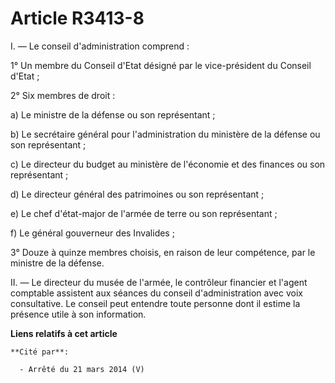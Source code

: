 # Article R3413-8

I. ― Le conseil d'administration comprend : 

1° Un membre du Conseil d'Etat désigné par le vice-président du Conseil d'Etat ; 

2° Six membres de droit : 

a) Le ministre de la défense ou son représentant ; 

b) Le secrétaire général pour l'administration du ministère de la défense ou son représentant ; 

c) Le directeur du budget au ministère de l'économie et des finances ou son représentant ; 

d) Le directeur général des patrimoines ou son représentant ; 

e) Le chef d'état-major de l'armée de terre ou son représentant ; 

f) Le général gouverneur des Invalides ; 

3° Douze à quinze membres choisis, en raison de leur compétence, par le ministre de la défense. 

II. ― Le directeur du musée de l'armée, le contrôleur financier et l'agent comptable assistent aux séances du conseil
d'administration avec voix consultative. Le conseil peut entendre toute personne dont il estime la présence utile à son
information.

**Liens relatifs à cet article**

	**Cité par**:

	  - Arrêté du 21 mars 2014 (V)
